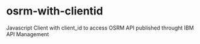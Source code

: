 # osrm-with-clientid
Javascript Client with client_id to access OSRM API published throught IBM API Management
